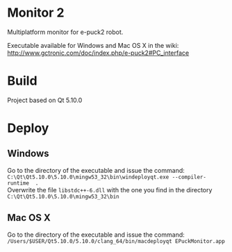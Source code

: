 # Monitor 2
Multiplatform monitor for e-puck2 robot.

Executable available for Windows and Mac OS X in the wiki: http://www.gctronic.com/doc/index.php/e-puck2#PC_interface

# Build
Project based on Qt 5.10.0

# Deploy
## Windows
Go to the directory of the executable and issue the command:  
`C:\Qt\Qt5.10.0\5.10.0\mingw53_32\bin\windeployqt.exe --compiler-runtime  .`  
Overwrite the file `libstdc++-6.dll` with the one you find in the directory `C:\Qt\Qt5.10.0\5.10.0\mingw53_32\bin`

## Mac OS X
Go to the directory of the executable and issue the command:  
`/Users/$USER/Qt5.10.0/5.10.0/clang_64/bin/macdeployqt EPuckMonitor.app`
